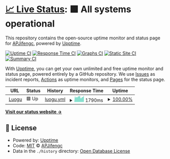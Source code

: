 # [📈 Live Status](https://APJifengc.github.io/luogu-status): <!--live status--> **🟩 All systems operational**

This repository contains the open-source uptime monitor and status page for [APJifengc](https://APJifengc.github.io/luogu-status), powered by [Upptime](https://github.com/upptime/upptime).

[![Uptime CI](https://github.com/APJifengc/luogu-status/workflows/Uptime%20CI/badge.svg)](https://github.com/APJifengc/luogu-status/actions?query=workflow%3A%22Uptime+CI%22)
[![Response Time CI](https://github.com/APJifengc/luogu-status/workflows/Response%20Time%20CI/badge.svg)](https://github.com/APJifengc/luogu-status/actions?query=workflow%3A%22Response+Time+CI%22)
[![Graphs CI](https://github.com/APJifengc/luogu-status/workflows/Graphs%20CI/badge.svg)](https://github.com/APJifengc/luogu-status/actions?query=workflow%3A%22Graphs+CI%22)
[![Static Site CI](https://github.com/APJifengc/luogu-status/workflows/Static%20Site%20CI/badge.svg)](https://github.com/APJifengc/luogu-status/actions?query=workflow%3A%22Static+Site+CI%22)
[![Summary CI](https://github.com/APJifengc/luogu-status/workflows/Summary%20CI/badge.svg)](https://github.com/APJifengc/luogu-status/actions?query=workflow%3A%22Summary+CI%22)

With [Upptime](https://upptime.js.org), you can get your own unlimited and free uptime monitor and status page, powered entirely by a GitHub repository. We use [Issues](https://github.com/APJifengc/luogu-status/issues) as incident reports, [Actions](https://github.com/APJifengc/luogu-status/actions) as uptime monitors, and [Pages](https://APJifengc.github.io/luogu-status) for the status page.

<!--start: status pages-->
<!-- This summary is generated by Upptime (https://github.com/upptime/upptime) -->
<!-- Do not edit this manually, your changes will be overwritten -->
<!-- prettier-ignore -->
| URL | Status | History | Response Time | Uptime |
| --- | ------ | ------- | ------------- | ------ |
| <img alt="" src="https://icons.duckduckgo.com/ip3/www.luogu.com.cn.ico" height="13"> [Luogu](https://www.luogu.com.cn) | 🟩 Up | [luogu.yml](https://github.com/APJifengc/luogu-status/commits/HEAD/history/luogu.yml) | <details><summary><img alt="Response time graph" src="./graphs/luogu/response-time-week.png" height="20"> 1790ms</summary><br><a href="https://APJifengc.github.io/luogu-status/history/luogu"><img alt="Response time 1790" src="https://img.shields.io/endpoint?url=https%3A%2F%2Fraw.githubusercontent.com%2FAPJifengc%2Fluogu-status%2FHEAD%2Fapi%2Fluogu%2Fresponse-time.json"></a><br><a href="https://APJifengc.github.io/luogu-status/history/luogu"><img alt="24-hour response time 1790" src="https://img.shields.io/endpoint?url=https%3A%2F%2Fraw.githubusercontent.com%2FAPJifengc%2Fluogu-status%2FHEAD%2Fapi%2Fluogu%2Fresponse-time-day.json"></a><br><a href="https://APJifengc.github.io/luogu-status/history/luogu"><img alt="7-day response time 1790" src="https://img.shields.io/endpoint?url=https%3A%2F%2Fraw.githubusercontent.com%2FAPJifengc%2Fluogu-status%2FHEAD%2Fapi%2Fluogu%2Fresponse-time-week.json"></a><br><a href="https://APJifengc.github.io/luogu-status/history/luogu"><img alt="30-day response time 1790" src="https://img.shields.io/endpoint?url=https%3A%2F%2Fraw.githubusercontent.com%2FAPJifengc%2Fluogu-status%2FHEAD%2Fapi%2Fluogu%2Fresponse-time-month.json"></a><br><a href="https://APJifengc.github.io/luogu-status/history/luogu"><img alt="1-year response time 1790" src="https://img.shields.io/endpoint?url=https%3A%2F%2Fraw.githubusercontent.com%2FAPJifengc%2Fluogu-status%2FHEAD%2Fapi%2Fluogu%2Fresponse-time-year.json"></a></details> | <details><summary><a href="https://APJifengc.github.io/luogu-status/history/luogu">100.00%</a></summary><a href="https://APJifengc.github.io/luogu-status/history/luogu"><img alt="All-time uptime 100.00%" src="https://img.shields.io/endpoint?url=https%3A%2F%2Fraw.githubusercontent.com%2FAPJifengc%2Fluogu-status%2FHEAD%2Fapi%2Fluogu%2Fuptime.json"></a><br><a href="https://APJifengc.github.io/luogu-status/history/luogu"><img alt="24-hour uptime 100.00%" src="https://img.shields.io/endpoint?url=https%3A%2F%2Fraw.githubusercontent.com%2FAPJifengc%2Fluogu-status%2FHEAD%2Fapi%2Fluogu%2Fuptime-day.json"></a><br><a href="https://APJifengc.github.io/luogu-status/history/luogu"><img alt="7-day uptime 100.00%" src="https://img.shields.io/endpoint?url=https%3A%2F%2Fraw.githubusercontent.com%2FAPJifengc%2Fluogu-status%2FHEAD%2Fapi%2Fluogu%2Fuptime-week.json"></a><br><a href="https://APJifengc.github.io/luogu-status/history/luogu"><img alt="30-day uptime 100.00%" src="https://img.shields.io/endpoint?url=https%3A%2F%2Fraw.githubusercontent.com%2FAPJifengc%2Fluogu-status%2FHEAD%2Fapi%2Fluogu%2Fuptime-month.json"></a><br><a href="https://APJifengc.github.io/luogu-status/history/luogu"><img alt="1-year uptime 100.00%" src="https://img.shields.io/endpoint?url=https%3A%2F%2Fraw.githubusercontent.com%2FAPJifengc%2Fluogu-status%2FHEAD%2Fapi%2Fluogu%2Fuptime-year.json"></a></details>

<!--end: status pages-->

[**Visit our status website →**](https://APJifengc.github.io/luogu-status)

## 📄 License

- Powered by: [Upptime](https://github.com/upptime/upptime)
- Code: [MIT](./LICENSE) © [APJifengc](https://APJifengc.github.io/luogu-status)
- Data in the `./history` directory: [Open Database License](https://opendatacommons.org/licenses/odbl/1-0/)
